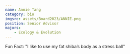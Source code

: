 ```yaml
---
name: Annie Tang
category: bio
imgsrc: assets/Board2023/ANNIE.png
position: Senior Advisor
majors:
    - Ecology & Evolution
---
```


Fun Fact: "I like to use my fat shiba’s body as a stress ball"
